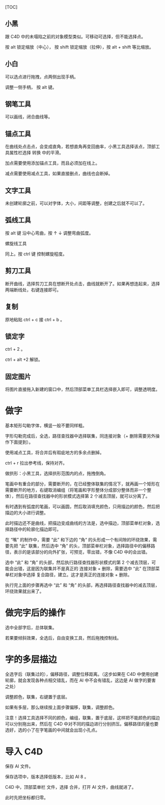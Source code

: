 [TOC]



## 小黑

跟 C4D 中的未塌陷之前的对象模型类似。可移动可选择，但不能选择点。

按 alt 锁定缩放（中心）， 按 shift 锁定缩放（拉伸），按 alt + shift 等比缩放。

## 小白

可以选点进行拖拽，点两侧出现手柄。

调整一侧手柄， 按 alt 键。



## 钢笔工具

可以画线，闭合曲线等。

## 锚点工具

在曲线处点击点，会变成直角，若想直角再变回曲率，小黑工具选择该点，顶部工具属性栏选择 转换 中的平滑。

加点需要使用添加锚点工具，而且必须加在线上。

减点需要使用减点工具，如果直接删点，曲线也会断掉。

## 文字工具

未创建轮廓之前，可以对字体，大小，间距等调整，创建之后就不可以了。

## 弧线工具

按 alt 键 沿中心弯曲，按 ↑ ↓ 调整弯曲弧度。

螺旋线工具

同上。按 ctrl 键 控制螺旋程度。

## 剪刀工具

断开曲线，选择剪刀工具在想断开处点击，曲线就断开了。如果再想连起来，选择两端断线处，右键连接即可。

## 复制

原地粘贴 ctrl + c 接 ctrl + b 。

## 锁定字

ctrl + 2 。

ctrl + alt +2 解锁。

## 固定图片

将图片直接拖入新建的窗口中，然后顶部菜单工具栏选择嵌入即可，调整透明度。

# 做字

基本矩形勾勒字体，横竖一般不要同样粗。

字形勾勒完成后，全选，路径查找器中选择联集，同连接对象（+ 删除需要另外操作下面提到）。

使用减点工具，将合并后有瑕疵地方的多余点删掉。

ctrl + r 拉出参考线，保持对齐。

做拱形：小黑工具，选择拱形范围内的点，拖拽倒角。

笔画中有重合的部分，需要断开的，在已经整体联集的情况下，就再画一个矩形在需要断开的地方，右键取消编组（将笔画和字形整体分成部分整体而非一个整体），然后在路径查找器中的形状模式选择第 2 个减去顶层，就可以分离了。

有时遇到有弧度的笔画，可以画圆，然后取消填充颜色，只用描边的颜色，然后把描边的大小进行调整。

此时描边还不是曲线，把描边变成曲线的方法是，选中描边，顶部菜单栏对象，选择路径中的轮廓化描边即可。

在 “嘴” 的制作中，需要 “此” 和下边的 “角“ 的头形成一个有间隙的环绕效果，需要先把 “此” 联集，然后选中 “角” 的头，顶部菜单栏对象，选择路径中的偏移路径，表示的是该部分的向外扩张，可预览，零出错，不像 C4D 中的会出错。

选中 “此” 和 “角” 的头部，然后执行路径查找器形状模式的第 2 个减去顶层，可能会出错，这是因为联集并不是真正的 连接对象 + 删除，需要选中 “此” 在顶部菜单栏对象中选择 复合路径，建立。这才是真正的连接对象 + 删除。

执行完上面的步骤再选中 “此” 和 “角” 的头部，再选择路径查找器中的减去顶层，环绕效果就出来了。

# 做完字后的操作

选中全部字后，总体联集。

若果要倾斜效果，全选后，自由变换工具，然后拖拽控制线。

# 字的多层描边

全选字后（联集过的），偏移路径，调整位移距离。（这步如果在 C4D 中使用创建轮廓，就会发现各种点相交错乱，而在 AI 中不会有错乱，这边是 AI 做字的要害之处）

调整颜色，联集，右键置于底层。

如果有多层，那么继续按上面步骤偏移，联集，调整颜色。

注意！选择工具选择不同的颜色，编组，联集，置于底层，这样把不能颜色的描边可以分别拖出来，然后在 C4D 中对不同的描边进行分别挤压。偏移路径的量也要选好，选的小了在字笔画的中间就会出现小孔点。



# 导入 C4D

保存 AI 文件。

保存选项中，版本选择低版本，比如 AI 8 。

C4D 中，顶部菜单栏 文件，选择 合并，打开 AI 文件，曲线就进了。

此时先把坐标都归零。

